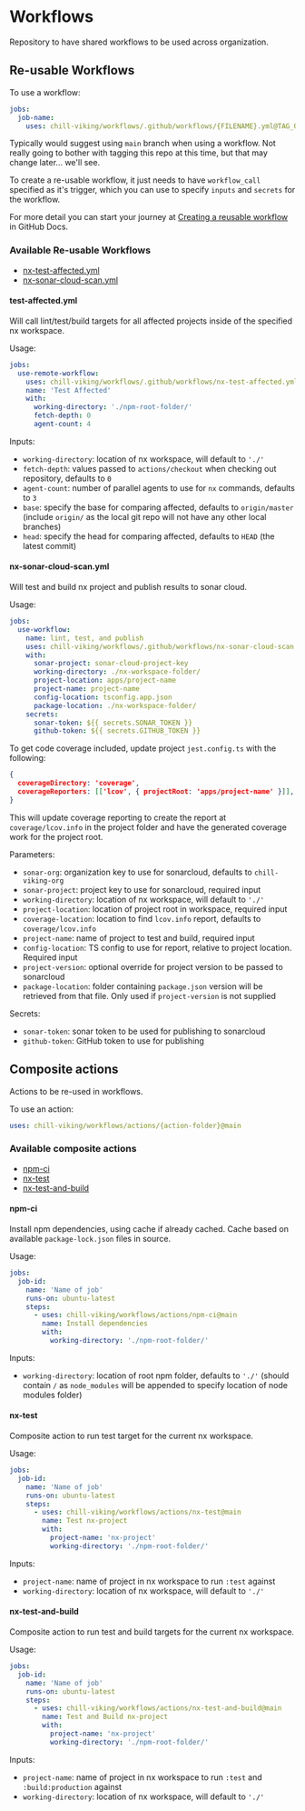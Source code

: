 # Workflows

Repository to have shared workflows to be used across organization.

## Re-usable Workflows

To use a workflow:

```yaml
jobs:
  job-name:
    uses: chill-viking/workflows/.github/workflows/{FILENAME}.yml@TAG_OR_BRANCH
```

Typically would suggest using `main` branch when using a workflow. Not really going to bother with tagging this repo at this time, but that may change later... we'll see.

To create a re-usable workflow, it just needs to have `workflow_call` specified as it's trigger, which you can use to specify `inputs` and `secrets` for the workflow.

For more detail you can start your journey at [Creating a reusable workflow](https://docs.github.com/en/actions/using-workflows/reusing-workflows#creating-a-reusable-workflow) in GitHub Docs.

### Available Re-usable Workflows

- [nx-test-affected.yml](#test-affectedyml)
- [nx-sonar-cloud-scan.yml](#nx-sonar-cloud-scanyml)

#### test-affected.yml

Will call lint/test/build targets for all affected projects inside of the specified nx workspace.

Usage:

```yml
jobs:
  use-remote-workflow:
    uses: chill-viking/workflows/.github/workflows/nx-test-affected.yml@main
    name: 'Test Affected'
    with:
      working-directory: './npm-root-folder/'
      fetch-depth: 0
      agent-count: 4
```

Inputs:

- `working-directory`: location of nx workspace, will default to `'./'`
- `fetch-depth`: values passed to `actions/checkout` when checking out repository, defaults to `0`
- `agent-count`: number of parallel agents to use for `nx` commands, defaults to `3`
- `base`: specify the base for comparing affected, defaults to `origin/master` (include `origin/` as the local git repo will not have any other local branches)
- `head`: specify the head for comparing affected, defaults to `HEAD` (the latest commit)

#### nx-sonar-cloud-scan.yml

Will test and build nx project and publish results to sonar cloud.

Usage:

```yml
jobs:
  use-workflow:
    name: lint, test, and publish
    uses: chill-viking/workflows/.github/workflows/nx-sonar-cloud-scan.yml@main
    with:
      sonar-project: sonar-cloud-project-key
      working-directory: ./nx-workspace-folder/
      project-location: apps/project-name
      project-name: project-name
      config-location: tsconfig.app.json
      package-location: ./nx-workspace-folder/
    secrets:
      sonar-token: ${{ secrets.SONAR_TOKEN }}
      github-token: ${{ secrets.GITHUB_TOKEN }}
```

To get code coverage included, update project `jest.config.ts` with the following:

```json
{
  coverageDirectory: 'coverage',
  coverageReporters: [['lcov', { projectRoot: 'apps/project-name' }]],
}
```

This will update coverage reporting to create the report at `coverage/lcov.info` in the project folder and have the generated coverage work for the project root.

Parameters:

- `sonar-org`: organization key to use for sonarcloud, defaults to `chill-viking-org`
- `sonar-project`: project key to use for sonarcloud, required input
- `working-directory`: location of nx workspace, will default to `'./'`
- `project-location`: location of project root in workspace, required input
- `coverage-location`: location to find `lcov.info` report, defaults to `coverage/lcov.info`
- `project-name`: name of project to test and build, required input
- `config-location`: TS config to use for report, relative to project location. Required input
- `project-version`: optional override for project version to be passed to sonarcloud
- `package-location`: folder containing `package.json` version will be retrieved from that file. Only used if `project-version` is not supplied

Secrets:

- `sonar-token`: sonar token to be used for publishing to sonarcloud
- `github-token`: GitHub token to use for publishing

## Composite actions

Actions to be re-used in workflows.

To use an action:

```yml
uses: chill-viking/workflows/actions/{action-folder}@main
```

### Available composite actions

- [npm-ci](#npm-ci)
- [nx-test](#nx-test)
- [nx-test-and-build](#nx-test-and-build)

#### npm-ci

Install npm dependencies, using cache if already cached. Cache based on available `package-lock.json` files in source.

Usage:

```yml
jobs:
  job-id:
    name: 'Name of job'
    runs-on: ubuntu-latest
    steps:
      - uses: chill-viking/workflows/actions/npm-ci@main
        name: Install dependencies
        with:
          working-directory: './npm-root-folder/'
```

Inputs:

- `working-directory`: location of root npm folder, defaults to `'./'` (should contain `/` as `node_modules` will be appended to specify location of node modules folder)

#### nx-test

Composite action to run test target for the current nx workspace.

Usage:

```yml
jobs:
  job-id:
    name: 'Name of job'
    runs-on: ubuntu-latest
    steps:
      - uses: chill-viking/workflows/actions/nx-test@main
        name: Test nx-project
        with:
          project-name: 'nx-project'
          working-directory: './npm-root-folder/'
```

Inputs:

- `project-name`: name of project in nx workspace to run `:test` against
- `working-directory`: location of nx workspace, will default to `'./'`

#### nx-test-and-build

Composite action to run test and build targets for the current nx workspace.

Usage:

```yml
jobs:
  job-id:
    name: 'Name of job'
    runs-on: ubuntu-latest
    steps:
      - uses: chill-viking/workflows/actions/nx-test-and-build@main
        name: Test and Build nx-project
        with:
          project-name: 'nx-project'
          working-directory: './npm-root-folder/'
```

Inputs:

- `project-name`: name of project in nx workspace to run `:test` and `:build:production` against
- `working-directory`: location of nx workspace, will default to `'./'`

